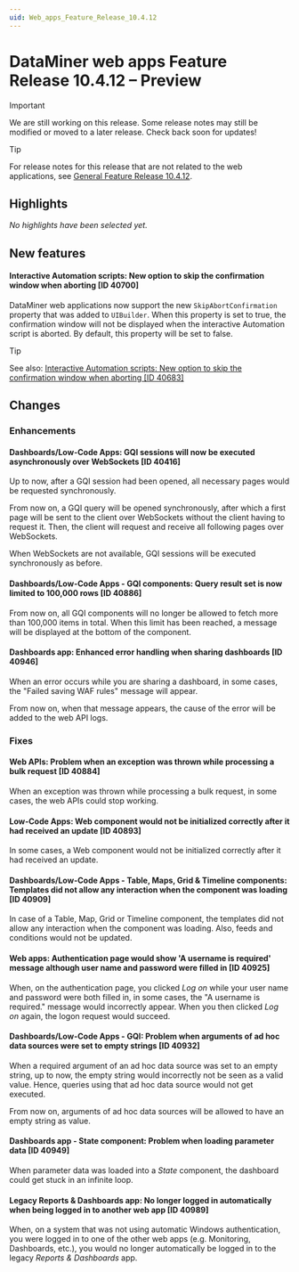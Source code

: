 ```yaml
---
uid: Web_apps_Feature_Release_10.4.12
---
```


# DataMiner web apps Feature Release 10.4.12 – Preview

> [!IMPORTANT]
> We are still working on this release. Some release notes may still be modified or moved to a later release. Check back soon for updates!

> [!TIP]
> For release notes for this release that are not related to the web applications, see [General Feature Release 10.4.12](xref:General_Feature_Release_10.4.12).

## Highlights

*No highlights have been selected yet.*

## New features

#### Interactive Automation scripts: New option to skip the confirmation window when aborting [ID 40700]

<!-- MR 10.3.0 [CU21] / 10.4.0 [CU9] - FR 10.4.12 -->

DataMiner web applications now support the new `SkipAbortConfirmation` property that was added to `UIBuilder`. When this property is set to true, the confirmation window will not be displayed when the interactive Automation script is aborted. By default, this property will be set to false.

> [!TIP]
> See also: [Interactive Automation scripts: New option to skip the confirmation window when aborting [ID 40683]](xref:General_Feature_Release_10.4.12#interactive-automation-scripts-new-option-to-skip-the-confirmation-window-when-aborting-id-40683)

## Changes

### Enhancements

#### Dashboards/Low-Code Apps: GQI sessions will now be executed asynchronously over WebSockets [ID 40416]

<!-- MR 10.3.0 [CU21] / 10.4.0 [CU9] - FR 10.4.12 -->

Up to now, after a GQI session had been opened, all necessary pages would be requested synchronously.

From now on, a GQI query will be opened synchronously, after which a first page will be sent to the client over WebSockets without the client having to request it. Then, the client will request and receive all following pages over WebSockets.

When WebSockets are not available, GQI sessions will be executed synchronously as before.

#### Dashboards/Low-Code Apps - GQI components: Query result set is now limited to 100,000 rows [ID 40886]

<!-- MR 10.3.0 [CU20] / 10.4.0 [CU8] - FR 10.4.11 -->

From now on, all GQI components will no longer be allowed to fetch more than 100,000 items in total. When this limit has been reached, a message will be displayed at the bottom of the component.

#### Dashboards app: Enhanced error handling when sharing dashboards [ID 40946]

<!-- MR 10.3.0 [CU21] / 10.4.0 [CU9] - FR 10.4.12 -->

When an error occurs while you are sharing a dashboard, in some cases, the "Failed saving WAF rules" message will appear.

From now on, when that message appears, the cause of the error will be added to the web API logs.

### Fixes

#### Web APIs: Problem when an exception was thrown while processing a bulk request [ID 40884]

<!-- MR 10.3.0 [CU21] / 10.4.0 [CU9] - FR 10.4.12 -->

When an exception was thrown while processing a bulk request, in some cases, the web APIs could stop working.

#### Low-Code Apps: Web component would not be initialized correctly after it had received an update [ID 40893]

<!-- MR 10.3.0 [CU21] / 10.4.0 [CU9] - FR 10.4.12 -->

In some cases, a Web component would not be initialized correctly after it had received an update.

#### Dashboards/Low-Code Apps - Table, Maps, Grid & Timeline components: Templates did not allow any interaction when the component was loading [ID 40909]

<!-- MR 10.3.0 [CU21] / 10.4.0 [CU9] - FR 10.4.12 -->

In case of a Table, Map, Grid or Timeline component, the templates did not allow any interaction when the component was loading. Also, feeds and conditions would not be updated.

#### Web apps: Authentication page would show 'A username is required' message although user name and password were filled in [ID 40925]

<!-- MR 10.3.0 [CU21] / 10.4.0 [CU9] - FR 10.4.12 -->

When, on the authentication page, you clicked *Log on* while your user name and password were both filled in, in some cases, the "A username is required." message would incorrectly appear. When you then clicked *Log on* again, the logon request would succeed.

#### Dashboards/Low-Code Apps - GQI: Problem when arguments of ad hoc data sources were set to empty strings [ID 40932]

<!-- MR 10.3.0 [CU21] / 10.4.0 [CU9] - FR 10.4.12 -->

When a required argument of an ad hoc data source was set to an empty string, up to now, the empty string would incorrectly not be seen as a valid value. Hence, queries using that ad hoc data source would not get executed.

From now on, arguments of ad hoc data sources will be allowed to have an empty string as value.

#### Dashboards app - State component: Problem when loading parameter data [ID 40949]

<!-- MR 10.3.0 [CU21] / 10.4.0 [CU9] - FR 10.4.12 -->

When parameter data was loaded into a *State* component, the dashboard could get stuck in an infinite loop.

#### Legacy Reports & Dashboards app: No longer logged in automatically when being logged in to another web app [ID 40989]

<!-- MR 10.3.0 [CU21] / 10.4.0 [CU9] - FR 10.4.12 -->

When, on a system that was not using automatic Windows authentication, you were logged in to one of the other web apps (e.g. Monitoring, Dashboards, etc.), you would no longer automatically be logged in to the legacy *Reports & Dashboards* app.
